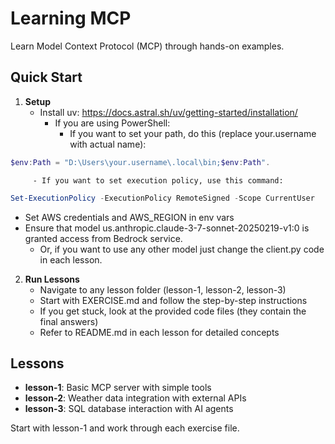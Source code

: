 # Learning MCP

Learn Model Context Protocol (MCP) through hands-on examples.

## Quick Start

1. **Setup**
   - Install uv: https://docs.astral.sh/uv/getting-started/installation/
      - If you are using PowerShell:
         - If you want to set your path, do this (replace your.username with actual name):
```powershell
$env:Path = "D:\Users\your.username\.local\bin;$env:Path".
```  

         - If you want to set execution policy, use this command:
         
```powershell
Set-ExecutionPolicy -ExecutionPolicy RemoteSigned -Scope CurrentUser
```
   - Set AWS credentials and AWS_REGION in env vars
   - Ensure that model us.anthropic.claude-3-7-sonnet-20250219-v1:0 is granted access from Bedrock service.
      - Or, if you want to use any other model just change the client.py code in each lesson.

2. **Run Lessons**
   - Navigate to any lesson folder (lesson-1, lesson-2, lesson-3)
   - Start with EXERCISE.md and follow the step-by-step instructions
   - If you get stuck, look at the provided code files (they contain the final answers)
   - Refer to README.md in each lesson for detailed concepts

## Lessons

- **lesson-1**: Basic MCP server with simple tools
- **lesson-2**: Weather data integration with external APIs  
- **lesson-3**: SQL database interaction with AI agents

Start with lesson-1 and work through each exercise file.
